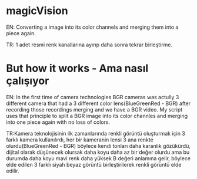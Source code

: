 # magicVision
EN: Converting a image into its color channels and merging them into a piece again.

TR: 1 adet resmi renk kanallarına ayırıp daha sonra tekrar birleştirme.

# But how it works - Ama nasıl çalışıyor
EN: In the first time of camera technologies BGR cameras was actully 3 different camera that had a 3 different color lens(BlueGreenRed - BGR)
after recording those recordings merging and we have a BGR video. My script uses that principle to split a BGR image into its color channles and merging into one piece again with no loss of colors. 

TR:Kamera teknolojisinin ilk zamanlarında renkli görüntü oluşturmak için 3 farklı kamera kullanılırdı, her bir kameranin lensi 3 ana renkte olurdu(BlueGreenRed - BGR) böylece kendi tonları daha karanlık gözükürdü, dijital olarak düşünecek olursak daha koyu daha az bir değer olurdu ama bu durumda daha koyu mavi renk daha yüksek B değeri anlamına gelir, böylece elde edilen 3 farklı siyah beyaz görüntü birleştirilerek renkli görüntü elde edilir.




